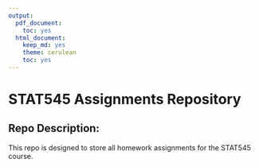 ```yaml
---
output:
  pdf_document:
    toc: yes
  html_document:
    keep_md: yes
    theme: cerulean
    toc: yes
---
```


# STAT545 Assignments Repository

## Repo Description:
This repo is designed to store all homework assignments for the STAT545 course.




